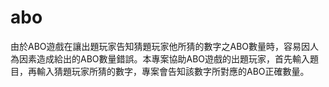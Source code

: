 # abo
由於ABO遊戲在讓出題玩家告知猜題玩家他所猜的數字之ABO數量時，容易因人為因素造成給出的ABO數量錯誤。本專案協助ABO遊戲的出題玩家，首先輸入題目，再輸入猜題玩家所猜的數字，專案會告知該數字所對應的ABO正確數量。
